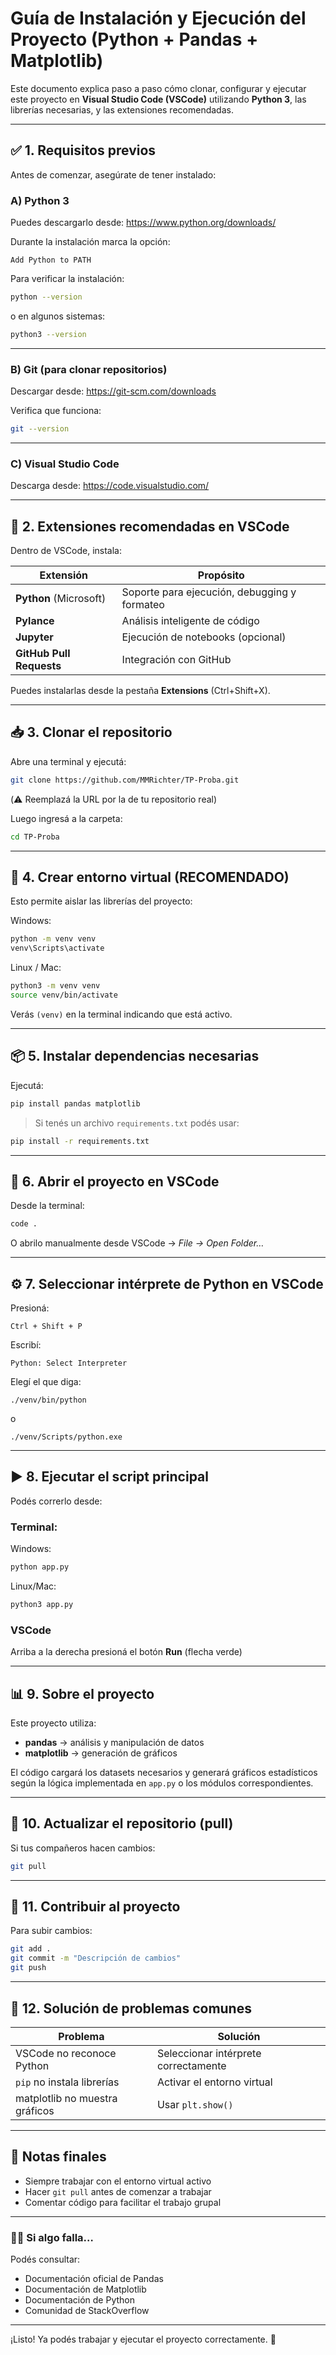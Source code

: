 
# Guía de Instalación y Ejecución del Proyecto (Python + Pandas + Matplotlib)

Este documento explica paso a paso cómo clonar, configurar y ejecutar este proyecto en **Visual Studio Code (VSCode)** utilizando **Python 3**, las librerías necesarias, y las extensiones recomendadas.

---

## ✅ 1. Requisitos previos

Antes de comenzar, asegúrate de tener instalado:

### A) Python 3
Puedes descargarlo desde:
https://www.python.org/downloads/

Durante la instalación marca la opción:
```
Add Python to PATH
```

Para verificar la instalación:
```bash
python --version
```
o en algunos sistemas:
```bash
python3 --version
```

---

### B) Git (para clonar repositorios)
Descargar desde:
https://git-scm.com/downloads

Verifica que funciona:
```bash
git --version
```

---

### C) Visual Studio Code
Descarga desde:
https://code.visualstudio.com/

---

## 🧩 2. Extensiones recomendadas en VSCode

Dentro de VSCode, instala:

| Extensión | Propósito |
|----------|-----------|
| **Python** (Microsoft) | Soporte para ejecución, debugging y formateo |
| **Pylance** | Análisis inteligente de código |
| **Jupyter** | Ejecución de notebooks (opcional) |
| **GitHub Pull Requests** | Integración con GitHub |

Puedes instalarlas desde la pestaña **Extensions** (Ctrl+Shift+X).

---

## 📥 3. Clonar el repositorio

Abre una terminal y ejecutá:

```bash
git clone https://github.com/MMRichter/TP-Proba.git
```

(⚠️ Reemplazá la URL por la de tu repositorio real)

Luego ingresá a la carpeta:

```bash
cd TP-Proba
```

---

## 🐍 4. Crear entorno virtual (RECOMENDADO)

Esto permite aislar las librerías del proyecto:

Windows:
```bash
python -m venv venv
venv\Scripts\activate
```

Linux / Mac:
```bash
python3 -m venv venv
source venv/bin/activate
```

Verás `(venv)` en la terminal indicando que está activo.

---

## 📦 5. Instalar dependencias necesarias

Ejecutá:

```bash
pip install pandas matplotlib
```

> Si tenés un archivo `requirements.txt` podés usar:
```bash
pip install -r requirements.txt
```

---

## 📂 6. Abrir el proyecto en VSCode

Desde la terminal:
```bash
code .
```

O abrilo manualmente desde VSCode → *File → Open Folder…*

---

## ⚙️ 7. Seleccionar intérprete de Python en VSCode

Presioná:
```
Ctrl + Shift + P
```
Escribí:
```
Python: Select Interpreter
```
Elegí el que diga:
```
./venv/bin/python
```
o
```
./venv/Scripts/python.exe
```

---

## ▶️ 8. Ejecutar el script principal

Podés correrlo desde:

### Terminal:
Windows:
```bash
python app.py
```

Linux/Mac:
```bash
python3 app.py
```

### VSCode
Arriba a la derecha presioná el botón **Run** (flecha verde)

---

## 📊 9. Sobre el proyecto

Este proyecto utiliza:

- **pandas** → análisis y manipulación de datos
- **matplotlib** → generación de gráficos

El código cargará los datasets necesarios y generará gráficos estadísticos según la lógica implementada en `app.py` o los módulos correspondientes.

---

## 🔁 10. Actualizar el repositorio (pull)

Si tus compañeros hacen cambios:

```bash
git pull
```

---

## 🚀 11. Contribuir al proyecto

Para subir cambios:

```bash
git add .
git commit -m "Descripción de cambios"
git push
```

---

## 🧪 12. Solución de problemas comunes

| Problema | Solución |
|----------|----------|
| VSCode no reconoce Python | Seleccionar intérprete correctamente |
| `pip` no instala librerías | Activar el entorno virtual |
| matplotlib no muestra gráficos | Usar `plt.show()` |

---

## 📌 Notas finales

- Siempre trabajar con el entorno virtual activo
- Hacer `git pull` antes de comenzar a trabajar
- Comentar código para facilitar el trabajo grupal

---

### 👨‍💻 Si algo falla…
Podés consultar:
- Documentación oficial de Pandas
- Documentación de Matplotlib
- Documentación de Python
- Comunidad de StackOverflow

---

¡Listo! Ya podés trabajar y ejecutar el proyecto correctamente. 🎉
